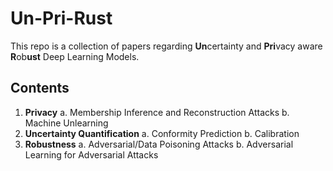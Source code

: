 # Un-Pri-Rust

This repo is a collection of papers regarding **Un**certainty and **Pri**vacy aware **R**ob**ust** Deep Learning Models.

## Contents

1. **Privacy**
    a. Membership Inference and Reconstruction Attacks
    b. Machine Unlearning
2. **Uncertainty Quantification**
    a. Conformity Prediction
    b. Calibration
3. **Robustness**
    a. Adversarial/Data Poisoning Attacks
    b. Adversarial Learning for Adversarial Attacks
